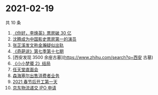 # 2021-02-19

共 10 条

<!-- BEGIN -->
<!-- 最后更新时间 Fri Feb 19 2021 01:19:06 GMT+0800 (CST) -->
1. [《你好，李焕英》票房破 30 亿](https://www.zhihu.com/search?q=你好李焕英)
1. [沈腾成为中国影史票房第一的演员](https://www.zhihu.com/search?q=沈腾)
1. [张芷溪发文称金瀚疑似出轨](https://www.zhihu.com/search?q=张芷溪金瀚)
1. [《奇葩说》第七季第十七期](https://www.zhihu.com/search?q=奇葩说)
1. [西安发现 3500 余座古墓](https://www.zhihu.com/search?q=西安 古墓)
1. [《小小梦魇 2》结局](https://www.zhihu.com/search?q=小小梦魇2)
1. [任天堂直面会](https://www.zhihu.com/search?q=任天堂)
1. [森海塞尔出售消费者业务](https://www.zhihu.com/search?q=森海塞尔)
1. [2021 春节后开工第一天](https://www.zhihu.com/search?q=初七上班)
1. [京东物流递交 IPO 申请](https://www.zhihu.com/search?q=京东物流)
<!-- END -->
